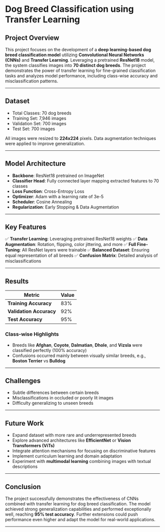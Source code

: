 # Dog Breed Classification using Transfer Learning

## Project Overview
This project focuses on the development of a **deep learning-based dog breed classification model** utilizing **Convolutional Neural Networks (CNNs)** and **Transfer Learning**. Leveraging a pretrained **ResNet18** model, the system classifies images into **70 distinct dog breeds**. The project demonstrates the power of transfer learning for fine-grained classification tasks and analyzes model performance, including class-wise accuracy and misclassification patterns.

---

## Dataset
- Total Classes: 70 dog breeds
- Training Set: 7,946 images
- Validation Set: 700 images
- Test Set: 700 images

All images were resized to **224x224** pixels. Data augmentation techniques were applied to improve generalization.

---

## Model Architecture
- **Backbone**: ResNet18 pretrained on ImageNet
- **Classifier Head**: Fully connected layer mapping extracted features to 70 classes
- **Loss Function**: Cross-Entropy Loss
- **Optimizer**: Adam with a learning rate of 3e-5
- **Scheduler**: Cosine Annealing
- **Regularization**: Early Stopping & Data Augmentation

---

## Key Features
✅ **Transfer Learning**: Leveraging pretrained ResNet18 weights
✅ **Data Augmentation**: Rotation, flipping, color jittering, and more
✅ **Full Fine-Tuning**: All ResNet layers were trainable
✅ **Balanced Dataset**: Ensuring equal representation of all breeds
✅ **Confusion Matrix**: Detailed analysis of misclassifications

---

## Results
| Metric | Value |
|--------|-------|
| **Training Accuracy** | 83% |
| **Validation Accuracy** | 92% |
| **Test Accuracy** | 95% |

### Class-wise Highlights
- Breeds like **Afghan**, **Coyote**, **Dalmatian**, **Dhole**, and **Vizsla** were classified perfectly (100% accuracy)
- Confusions occurred mainly between visually similar breeds, e.g., **Boston Terrier** vs **Bulldog**

---

## Challenges
- Subtle differences between certain breeds
- Misclassifications in occluded or poorly lit images
- Difficulty generalizing to unseen breeds

---

## Future Work
- Expand dataset with more rare and underrepresented breeds
- Explore advanced architectures like **EfficientNet** or **Vision Transformers (ViTs)**
- Integrate attention mechanisms for focusing on discriminative features
- Implement curriculum learning and domain adaptation
- Experiment with **multimodal learning** combining images with textual descriptions

---

## Conclusion
The project successfully demonstrates the effectiveness of CNNs combined with transfer learning for dog breed classification. The model achieved strong generalization capabilities and performed exceptionally well, reaching **95% test accuracy**. Further extensions could push performance even higher and adapt the model for real-world applications.

---



